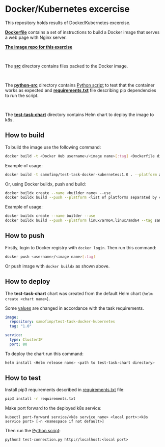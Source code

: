 # Docker/Kubernetes excercise

This repository holds results of Docker/Kubernetes excercise.

[**Dockerfile**](./Dockerfile) contains a set of instructions to build a Docker image that serves a web page with Nginx server.

[**The image repo for this exercise**](https://hub.docker.com/repository/docker/samofimp/test-task-docker-kubernetes)

<br>

The [**src**](./src/) directory contains files packed to the Docker image.

<br>

The [**python-src**](./python-src/) directory contains [Python script](./python-src/test-connection.py) to test that the container works as expected and [**requirements.txt**](./python-src/requirements.txt) file describing pip dependencies to run the script.

<br>

The [**test-task-chart**](./test-task-chart/) directory contains Helm chart to deploy the image to k8s.

## How to build

To build the image use the following command:
```bash
docker build -t <Docker Hub username>/<image name>[:tag] <Dockerfile directory> [--platform <platform name>]
```

Example of usage:
```bash
docker build -t samofimp/test-task-docker-kubernetes:1.0 . --platform amd64
```

Or, using Docker buildx, push and build:
```bash
docker buildx create --name <builder name> --use
docker buildx build --push --platform <list of platforms separated by comma> --tag <username>/<image name>:<tag> <Dockerfile directory>
```

Example of usage:
```bash
docker buildx create --name builder --use
docker buildx build --push --platform linux/arm64,linux/amd64 --tag samofimp/test-task-docker-kubernetes:1.0 .
```

## How to push

Firstly, login to Docker registry with ```docker login```. Then run this command:
```bash
docker push <username>/<image name>[:tag]
```

Or push image with ```docker buildx``` as shown above.

## How to deploy

The **test-task-chart** chart was created from the default Helm chart (```helm create <chart name>```).

Some [values](./test-task-chart/values.yaml) are changed in accordance with the task requirements.

```yaml
image:
  repository: samofimp/test-task-docker-kubernetes
  tag: "1.0"

service:
  type: ClusterIP
  port: 80
```

To deploy the chart run this command:
```bash
helm install <Helm release name> <path to test-task-chart directory> 
```

## How to test

Install pip3 requirements described in [requirements.txt](./python-src/requirements.txt) file:
```bash
pip3 install -r requirements.txt
```

Make port forward to the deployed k8s service:
```
kubectl port-forward service/<k8s service name> <local port>:<k8s service port> [-n <namespace if not default>]
```

Then run the [Python script](./python-src/test-connection.py):
```
python3 test-connection.py http://localhost:<local port>
```
